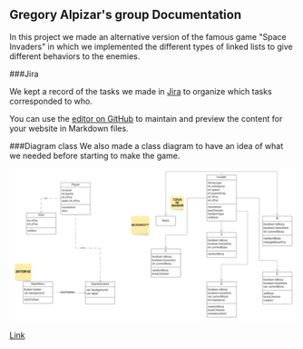 ## Gregory Alpizar's group Documentation

In this project we made an alternative version of the famous game "Space Invaders" in which we implemented the different types of linked lists to give different behaviors to the
enemies. 

###Jira

We kept a record of the tasks we made in [Jira](https://thespaceinvaders.atlassian.net/jira/software/projects/DATOS12021/boards/1/backlog) to organize which tasks
corresponded to who.

You can use the [editor on GitHub](https://github.com/Soir31/TareaExtraclase1/edit/gh-pages/index.md) to maintain and preview the content for your website in Markdown files.

###Diagram class
We also made a class diagram to have an idea of what we needed before starting to make the game.

![Class Diagram](https://raw.githubusercontent.com/Soir31/TareaExtraclase1/main/SpaceInvaders.png)

[Link](url)


